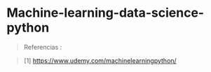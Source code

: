 # Machine-learning-data-science-python




>Referencias :

> [1]  https://www.udemy.com/machinelearningpython/
